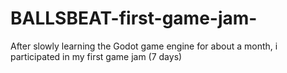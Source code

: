 # BALLSBEAT-first-game-jam-
After slowly learning the Godot game engine for about a month, i participated in my first game jam (7 days)
